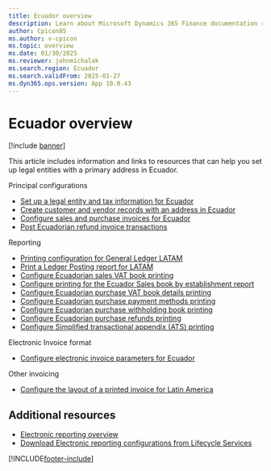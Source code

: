 ```yaml
---
title: Ecuador overview
description: Learn about Microsoft Dynamics 365 Finance documentation resources for Ecuador, including links that direct to resources about electronic invoicing. 
author: Cpicon85
ms.author: v-cpicon
ms.topic: overview
ms.date: 01/30/2025
ms.reviewer: johnmichalak
ms.search.region: Ecuador
ms.search.validFrom: 2025-01-27
ms.dyn365.ops.version: App 10.0.43
---
```


# Ecuador overview

[!include [banner](../../includes/banner.md)]

This article includes information and links to resources that can help you set up legal entities with a primary address in Ecuador.

Principal configurations

- [Set up a legal entity and tax information for Ecuador](ltm-Set-up-legal-entity-and-tax-Ecuador.md)
- [Create customer and vendor records with an address in Ecuador](ltm-create-customer-and-vendor-Ecuador.md)
- [Configure sales and purchase invoices for Ecuador](ltm-Configure-invoices-Ecuador.md)
- [Post Ecuadorian refund invoice transactions](ltm-Ecuadorian-refund-invoice.md)

Reporting 
- [Printing configuration for General Ledger LATAM](ltm-general-ledger.md)
- [Print a Ledger Posting report for LATAM](ltm-ledger-posting-report.md)
- [Configure Ecuadorian sales VAT book printing](ltm-Ecaudor-sales-vat-book.md)
- [Configure printing for the Ecuador Sales book by establishment report](ltm-Ecuador-sales-book-establishment.md)
- [Configure Ecuadorian purchase VAT book details printing](ltm-Ecuador-purchase-vat-book-report.md)
- [Configure Ecuadorian purchase payment methods printing](ltm-Ecuador-purchase-payment-methods.md)
- [Configure Ecuadorian purchase withholding book printing](ltm-Ecuador-purchase-withholdings.md)
- [Configure Ecuadorian purchase refunds printing](ltm-Ecuador-purchase-refunds-report.md)
- [Configure Simplified transactional appendix (ATS) printing](ltm-Ecuador-ATS-report.md)

Electronic Invoice format
- [Configure electronic invoice parameters for Ecuador](ltm-ecuador-conf-electronic-invoice.md)

Other invoicing
- [Configure the layout of a printed invoice for Latin America](ltm-invoice-layout-print.md)

## Additional resources

- [Electronic reporting overview](../../../fin-ops-core/dev-itpro/analytics/general-electronic-reporting.md)
- [Download Electronic reporting configurations from Lifecycle Services](../../../fin-ops-core/dev-itpro/analytics/download-electronic-reporting-configuration-lcs.md)

[!INCLUDE[footer-include](../../../includes/footer-banner.md)]

